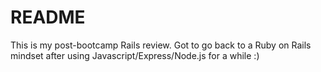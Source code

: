 # README

This is my post-bootcamp Rails review. Got to go back to a Ruby on Rails mindset after 
using Javascript/Express/Node.js for a while :)


